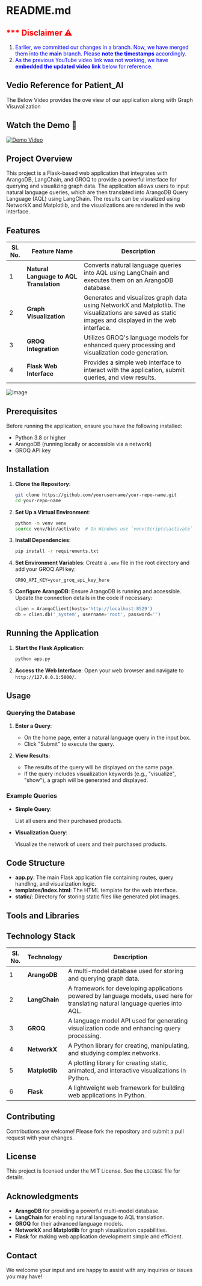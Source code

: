 # README.md

## <span style="color:red">*** Disclaimer ⚠️ </span> 

1. <span style="color:blue">Earlier, we committed our changes in a branch. Now, we have merged them into the **main** branch. Please **note the timestamps** accordingly.</span>  
2. <span style="color:blue">As the previous YouTube video link was not working, we have **embedded the updated video link** below for reference.</span>  

## Vedio Reference for Patient_AI

The Below Video provides the ove view of our application along with Graph Visuvalization

## Watch the Demo 🎥

[![Demo Video](https://img.youtube.com/vi/p1tIBuhuVCw/0.jpg)](https://www.youtube.com/watch?v=p1tIBuhuVCw)





## Project Overview

This project is a Flask-based web application that integrates with ArangoDB, LangChain, and GROQ to provide a powerful interface for querying and visualizing graph data. The application allows users to input natural language queries, which are then translated into ArangoDB Query Language (AQL) using LangChain. The results can be visualized using NetworkX and Matplotlib, and the visualizations are rendered in the web interface.

## Features


| Sl. No. | Feature Name                            | Description |
|---------|-----------------------------------------|-------------|
| 1       | **Natural Language to AQL Translation** | Converts natural language queries into AQL using LangChain and executes them on an ArangoDB database. |
| 2       | **Graph Visualization**                 | Generates and visualizes graph data using NetworkX and Matplotlib. The visualizations are saved as static images and displayed in the web interface. |
| 3       | **GROQ Integration**                    | Utilizes GROQ's language models for enhanced query processing and visualization code generation. |
| 4       | **Flask Web Interface**                 | Provides a simple web interface to interact with the application, submit queries, and view results. |






![image](https://github.com/user-attachments/assets/78d662ec-14ae-4285-97a3-5f738d650454)


## Prerequisites

Before running the application, ensure you have the following installed:

- Python 3.8 or higher
- ArangoDB (running locally or accessible via a network)
- GROQ API key

## Installation

1. **Clone the Repository**:
   ```bash
   git clone https://github.com/yourusername/your-repo-name.git
   cd your-repo-name
   ```

2. **Set Up a Virtual Environment**:
   ```bash
   python -m venv venv
   source venv/bin/activate  # On Windows use `venv\Scripts\activate`
   ```

3. **Install Dependencies**:
   ```bash
   pip install -r requirements.txt
   ```

4. **Set Environment Variables**:
   Create a `.env` file in the root directory and add your GROQ API key:
   ```
   GROQ_API_KEY=your_groq_api_key_here
   ```

5. **Configure ArangoDB**:
   Ensure ArangoDB is running and accessible. Update the connection details in the code if necessary:
   ```python
   clien = ArangoClient(hosts='http://localhost:8529')
   db = clien.db('_system', username='root', password='')
   ```

## Running the Application

1. **Start the Flask Application**:
   ```bash
   python app.py
   ```

2. **Access the Web Interface**:
   Open your web browser and navigate to `http://127.0.0.1:5000/`.

## Usage

### Querying the Database

1. **Enter a Query**:
   - On the home page, enter a natural language query in the input box.
   - Click "Submit" to execute the query.

2. **View Results**:
   - The results of the query will be displayed on the same page.
   - If the query includes visualization keywords (e.g., "visualize", "show"), a graph will be generated and displayed.

### Example Queries

- **Simple Query**:
 
  List all users and their purchased products.
  

- **Visualization Query**:
  
  Visualize the network of users and their purchased products.
  

## Code Structure

- **app.py**: The main Flask application file containing routes, query handling, and visualization logic.
- **templates/index.html**: The HTML template for the web interface.
- **static/**: Directory for storing static files like generated plot images.

## Tools and Libraries

## Technology Stack

| Sl. No. | Technology  | Description |
|---------|------------|-------------|
| 1       | **ArangoDB**  | A multi-model database used for storing and querying graph data. |
| 2       | **LangChain** | A framework for developing applications powered by language models, used here for translating natural language queries into AQL. |
| 3       | **GROQ**      | A language model API used for generating visualization code and enhancing query processing. |
| 4       | **NetworkX**  | A Python library for creating, manipulating, and studying complex networks. |
| 5       | **Matplotlib** | A plotting library for creating static, animated, and interactive visualizations in Python. |
| 6       | **Flask**      | A lightweight web framework for building web applications in Python. |




## Contributing

Contributions are welcome! Please fork the repository and submit a pull request with your changes.

## License

This project is licensed under the MIT License. See the `LICENSE` file for details.

## Acknowledgments

- **ArangoDB** for providing a powerful multi-model database.
- **LangChain** for enabling natural language to AQL translation.
- **GROQ** for their advanced language models.
- **NetworkX** and **Matplotlib** for graph visualization capabilities.
- **Flask** for making web application development simple and efficient.

## Contact




We welcome your input and are happy to assist with any inquiries or issues you may have!



